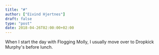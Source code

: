 ```yaml
---
title: "#"
author: ["Eivind Hjertnes"]
draft: false
type: "post"
date: 2018-04-26T02:00:00+02:00
---
```


When I start the day with Flogging Molly, I usually move over to
Dropkick Murphy's before lunch.
